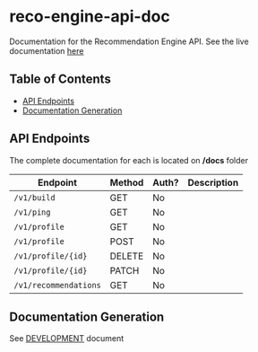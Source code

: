 # reco-engine-api-doc

Documentation for the Recommendation Engine API. See the live documentation [here](https://dive-tv.github.io/reco-engine-api-doc/)

## Table of Contents

* [API Endpoints](#api-endpoints)
* [Documentation Generation](#documentation-generation)

## API Endpoints

The complete documentation for each is located on __/docs__ folder

<!-- markdown-swagger -->
 Endpoint              | Method | Auth? | Description
 --------------------- | ------ | ----- | -----------
 `/v1/build`           | GET    | No    |            
 `/v1/ping`            | GET    | No    |            
 `/v1/profile`         | GET    | No    |            
 `/v1/profile`         | POST   | No    |            
 `/v1/profile/{id}`    | DELETE | No    |            
 `/v1/profile/{id}`    | PATCH  | No    |            
 `/v1/recommendations` | GET    | No    |            
<!-- /markdown-swagger -->

## Documentation Generation

See [DEVELOPMENT](./DEVELOPMENT.md) document
